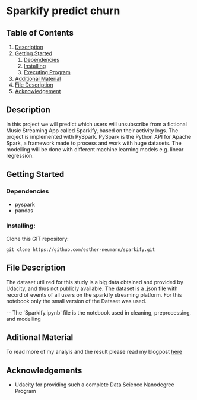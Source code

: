 # Sparkify predict churn

## Table of Contents
1. [Description](https://github.com/esther-neumann/sparkify#description)
2. [Getting Started](https://github.com/esther-neumann/sparkify#getting-started)
    1. [Dependencies](https://github.com/esther-neumann/sparkify#dependencies)
    2. [Installing](https://github.com/esther-neumann/sparkify#installing)
    3. [Executing Program](https://github.com/esther-neumann/sparkify#executing-program)
3. [Additional Material](https://github.com/esther-neumann/sparkify#additional-material)
4. [File Description](https://github.com/esther-neumann/sparkify#file-description)
5. [Acknowledgement](https://github.com/esther-neumann/sparkify#acknowledgements)
 
    
## Description
In this project we will predict which users will unsubscribe from a fictional Music Streaming App called Sparkify, based on their activity logs. 
The project is implemented with PySpark. PySpark is the Python API for Apache Spark, a framework made to process and work with huge datasets. The modelling will be done with different machine learning models e.g. linear regression.

## Getting Started

### Dependencies

 - pyspark
 - pandas

### Installing:
Clone this GIT repository:

    git clone https://github.com/esther-neumann/sparkify.git

## File Description
The dataset utilized for this study is a big data obtained and provided by Udacity, and thus not publicly available. The dataset is a .json file with record of events of all users on the sparkify streaming platform. For this notebook only the small version of the Dataset was used. 

-- The 'Sparkify.ipynb' file is the notebook used in cleaning, preprocessing, and modelling

## Aditional Material 
To read more of my analyis and the result please read my blogpost [here](https://medium.com/@frauestherneumann/sparkify-how-to-predict-churn-fed9da9651b1)

## Acknowledgements
- Udacity for providing such a complete Data Science Nanodegree Program

